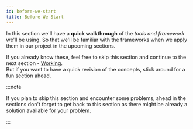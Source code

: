 ```yaml
---
id: before-we-start
title: Before We Start
---
```


In this section we'll have a **quick walkthrough** of the _tools and framework_ we'll be using. So that we'll be familiar with the frameworks when we apply them in our project in the upcoming sections. <br/>

If you already know these, feel free to skip this section and continue to the next section - [Working](Introduction).<br/> But if you want to have a quick revision of the concepts, stick around for a fun section ahead.

:::note

If you plan to skip this section and encounter some problems, ahead in the sections don't forget to get back to this section as there might be already a solution available for your problem.

:::
